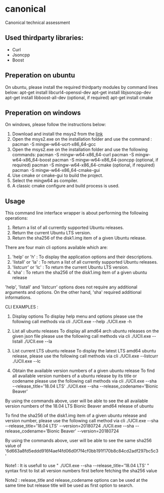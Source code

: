 # canonical
Canonical technical assessment

## Used thirdparty libraries:
+ Curl
+ Jsoncpp
+ Boost

## Preperation on ubuntu
On ubuntu, please install the required thirdparty modules by command lines below:
apt-get install libcurl4-openssl-dev
apt-get install libjsoncpp-dev
apt-get install libboost-all-dev
(optional, if required) apt-get install cmake

## Preperation on windows
On windows, please follow the instructions below:
1. Download and install the msys2 from the [link](https://www.msys2.org/)
2. Open the msys2.exe on the installation folder and use the command : pacman -S mingw-w64-ucrt-x86_64-gcc
3. Open the msys2.exe on the installation folder and use the following commands:
pacman -S mingw-w64-x86_64-curl
pacman -S mingw-w64-x86_64-boost
pacman -S mingw-w64-x86_64-jsoncpp
(optional, if required) pacman -S mingw-w64-x86_64-cmake
(optional, if required) pacman -S mingw-w64-x86_64-cmake-gui
4. Use cmake or cmake-gui to build the project.
5. Select the mingw64 as compiler.
6. A classic cmake configure and build process is used.

## Usage
This command line interface wrapper is about performing the following operations:
1. Return a list of all currently supported Ubuntu releases.
2. Return the current Ubuntu LTS version.
3. Return the sha256 of the disk1.img item of a given Ubuntu release.

There are four main cli options available which are:
1. 'help' or 'h'         : To display the application options and their descriptions.
2. 'listall' or 'la'     : To return a list of all currently supported Ubuntu releases.
3. 'listcurr' or 'lc'    : To return the current Ubuntu LTS version.
4. 'sha'                 : To return the sha256 of the disk1.img item of a given ubuntu release

'help', 'listall' and 'listcurr' options does not require any additional arguments and options. On the other hand,
'sha' required additional informations.

CLI EXAMPLES :
1. Display options
To display help menu and options please use the following call methods via cli
     ./UCII.exe --help
     ./UCII.exe -h

2. List all ubuntu releases
To display all amd64 arch ubuntu releases on the given json file please use the following call methods via cli
     ./UCII.exe --listall
     ./UCII.exe --la

3. List current LTS ubuntu release
To display the latest LTS amd64 ubuntu release, please use the following call methods via cli
     ./UCII.exe --listcurr
     ./UCII.exe --lc

4. Obtain the available version numbers of a given ubuntu release
To find all available version numbers of a ubuntu release by its title or codename please use the following call methods via cli
     ./UCII.exe --sha --release_title='18.04 LTS'
     ./UCII.exe --sha --release_codename='Bionic Beaver'

By using the commands above, user will be able to see the all available version numbers of the 18.04 LTS Bionic Beaver amd64 release of ubuntu

To find the sha256 of the disk1.img item of a given ubuntu release and version number, please use the following call method via cli
     ./UCII.exe --sha --release_title='18.04 LTS' --version=20180724
     ./UCII.exe --sha --release_codename='Bionic Beaver' --version=20180724

By using the commands above, user will be able to see the same sha256 value of '6d663a8fd5eddd916f4aef4fd06d0f7f4cf0bb191f170b8c84cd2adf297bc5c3'

Note1 : It is usefull to use " ./UCII.exe --sha --release_title='18.04 LTS' " syntax first to list all version numbers first before fetching the 
sha256 value

Note2 : release_title and release_codename options can be used at the same time but release title will be used as first option to search.

